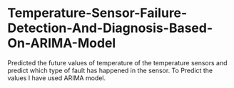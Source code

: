# Temperature-Sensor-Failure-Detection-And-Diagnosis-Based-On-ARIMA-Model
Predicted the future values of temperature of the temperature sensors and predict which type of fault has  happened in the sensor. To Predict the values I have used ARIMA model.
